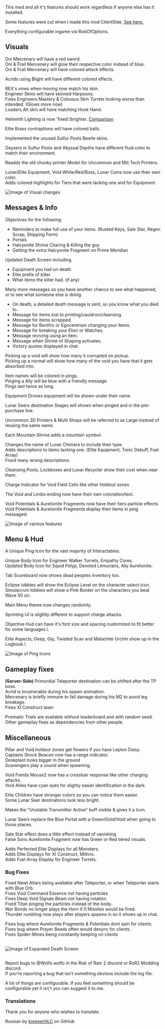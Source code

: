 This mod and all it's features should work regardless if anyone else has it installed.

Some features were cut when I made this mod ClientSide, [See here.](https://thunderstore.io/package/Wolfo/WolfoQoL_OptionalExtras/)

Everything configurable ingame via RiskOfOptions.

## Visuals
Oni Mercenary will have a red sword.\
Oni & Frail Mercenary will glow their respective color instead of blue.\
Oni & Frail Mercenary will have colored attack effects.

Acrids using Blight will have different colored effects.

REX's vines when moving now match his skin.\
Engineer Skins will have skinned Harpoons.\
Fixes Engineers Mastery & Colossus Skin Turrets looking worse than intended. (Glows more now)\
Loaders Alt skin will have matching Hook Hand.

Helminth Lighting is now 'fixed'/brighter. [Comparison](https://github.com/WolfoIsBestWolf/ror2-WolfoQualityOfLife/blob/main/modPageImages/helminth.png?raw=true)

Elite Brass contraptions will have colored balls.

Implemented the unused Sulfur Pools Beetle skins.

Geysers in Sulfur Pools and Abyssal Depths have different fluid color to match their environment.

Readds the old chunky printer Model for Uncommon and Mili Tech Printers.

Lunar/Elite Equipment, Void White/Red/Boss, Lunar Coins now use their own color.\
Adds colored highlights for Tiers that were lacking one and for Equipment.


![Image of Visual changes](https://raw.githubusercontent.com/WolfoIsBestWolf/ror2-WolfoQualityoLlife/main/modPageImages/wqolFeatures2.png)


## Messages & Info
Objectives for the following:
- Reminders to make full use of your items. (Rusted Keys, Sale Star, Regen Scrap, Shipping Form)
- Portals
- Halcyonite Shrine Charing & Killing the guy
- Getting the extra Halcyonite Fragment on Prime Meridian

Updated Death Screen including.
- Equipment you had on death.
- Elite prefix of killer.
- What items the killer had. (if any)

Many more messages so you have another chance to see what happened, or to see what someone else is doing.
- On death, a detailed death message is sent, so you know what you died to.
- Message for items lost to printing/cauldron/cleansing.
- Message for items scrapped.
- Message for Benthic or Egocentrism changing your items.
- Message for breaking your Elixir or Watches.
- Message reviving using an item.
- Message when Shrine of Shaping activates.
- Victory quotes displayed in chat.
 

Picking up a void will show how many it corrupted on pickup.\
Picking up a normal will show how many of the void you have that it gets absorbed into.

Item names will be colored in pings.\
Pinging a Ally will be blue with a friendly message.\
Pings last twice as long.

Equipment Drones equipment will be shown under their name

Lunar Seers destination Stages will shown when pinged and in the pre-purchase line.

Uncommon 3D Printers & Multi Shops will be referred to as Large instead of reusing the same name.

Each Mountain Shrine adds a mountain symbol.
 
Changes the name of Lunar Chimera to include their type.\
Adds descriptions to items lacking one. (Elite Equipment, Tonic Debuff, Fuel Array)\
Fixed many wrong descriptions.

Cleansing Pools, Lockboxes and Lunar Recycler show their cost when near them.

Charge Indicator for Void Field Cells like other Holdout zones

The Void and Limbo ending now have their own coloration/text.

Void Potentials & Aurelionite Fragments now have their tiers particle effects.\
Void Potentials & Aurelionite Fragments display their items in ping messages\

![Image of various features](https://raw.githubusercontent.com/WolfoIsBestWolf/ror2-WolfoQualityoLlife/main/modPageImages/wqolFeatures1.png)
## Menu & Hud
A Unique Ping Icon for the vast majority of Interactables.

Unique Body Icon for Engineer Walker Turrets, Empathy Cores.\
Updated Body Icon for Squid Polyp, Devoted Lemurians, Ally Aurelionite.

Tab Scoreboard now shows dead peoples inventory too.  

Eclipse lobbies will show the Eclipse Level on the character select icon.\
Simulacrum lobbies will show a Pink Border on the characters you beat Wave 50 on.

Main Menu theme now changes randomly.

Sprinting UI is slightly different to support charge attacks.

Objective Hud can have it's font size and spacing customized to fit better for some languages.\


Elite Aspects, Geep, Gip, Twisted Scav and Malachite Urchin show up in the Logbook.\

![Image of Ping Icons](https://raw.githubusercontent.com/WolfoIsBestWolf/ror2-WolfoQualityoLlife/main/modPageImages/wqolPingIcons.png)
## Gameplay fixes
<b>(Server-Side)</b>
Primordial Teleporter destination can be shifted after the TP boss.\
Acrid is invulnerable during his spawn animation.\
Mercenary is briefly immune to fall damage during his M2 to avoid leg breakage.\
Fixes XI Construct laser. 

Prsimatic Trials are available without leaderboard and with random seed.\
Other gameplay fixes as dependencies from other people. 

## Miscellaneous
Pillar and Void holdout zones get flowers if you have Lepton Daisy.\
Captains Shock Beacon now has a range indicator.\
Deskplant looks bigger in the ground\
Scavengers play a sound when spawning.

Void Fiends Mouse2 now has a crosshair response like other charging attacks.\
Void Allies have cyan eyes for slighty easier identification in the dark.

Elite Children have stronger colors so you can notice them easier.\
Some Lunar Seer destinations look less bright.

Makes the "Unstable Transmitter Active" buff visible & gives it a Icon.

Lunar Seers replace the Blue Portal with a Green/Gold/Void when going to those places.

Sale Star effect does a little effect instead of vanishing.\
False Sons Aurelionite Fragment now has Green or Red tiered visuals.

Adds Perfected Elite Displays for all Monsters.\
Adds Elite Displays for XI Construct, Mithrix.\
Adds Fuel Array Display for Engineer Turrets.


### Bug Fixes
Fixed Newt Altars being available after Teleporter, or when Teleporter starts with Blue Orb.\
Fixes Void Command Essence not having particles\
Fixes Deep Void Signals Beam not having rotation.\
Fixed Titan pinging the particles instead of the body.\
War Bonds no longer plays the Horn if 0 Missiles would be fired.\
Thunder rumbling now plays after players spawns in so it shows up in chat.

Fixes bug where Aurelionite Fragments & Potentials dont spin for clients.\
Fixes bug where Prayer Beads often would desync for clients.\
Fixes Spider-Mines being constantly beeping on clients

##
![Image of Expanded Death Screen](https://raw.githubusercontent.com/WolfoIsBestWolf/ror2-WolfoQualityoLlife/main/modPageImages/wqolDeath.png)


##
Report bugs to @Wolfo.wolfo in the Risk of Rain 2 discord or RoR2 Modding discord.\
If you're reporting a bug that isn't something obvious include the log file.

A lot of things are configurable. If you feel something should be configurable yet it isn't you can suggest it to me.



### Translations
Thank you for anyone who wishes to translate.

Russian by [kreeperHLC](https://github.com/kreeperHLC) on GitHub


